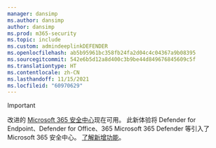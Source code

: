 ```yaml
---
manager: dansimp
ms.author: dansimp
author: dansimp
ms.prod: m365-security
ms.topic: include
ms.custom: admindeeplinkDEFENDER
ms.openlocfilehash: ab5b95961bc358fb24fa2d04c4c04367a9b08395
ms.sourcegitcommit: 542e6b5d12a8d400c3b9be44d849676845609c5f
ms.translationtype: HT
ms.contentlocale: zh-CN
ms.lasthandoff: 11/15/2021
ms.locfileid: "60970629"
---
```

> [!IMPORTANT]
> 改进的 <a href="https://go.microsoft.com/fwlink/p/?linkid=2077139" target="_blank">Microsoft 365 安全中心</a>现在可用。 此新体验将 Defender for Endpoint、Defender for Office、365 Microsoft 365 Defender 等引入了 Microsoft 365 安全中心。 [了解新增功能](/microsoft-365/security/mtp/overview-security-center)。
